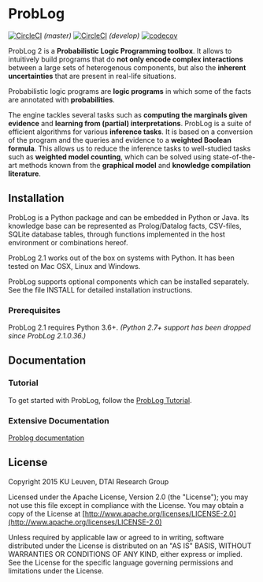 
# ProbLog

[![CircleCI](https://circleci.com/gh/ML-KULeuven/problog/tree/master.svg?style=svg)](https://circleci.com/gh/ML-KULeuven/problog/tree/master) *(master)* 
[![CircleCI](https://circleci.com/gh/ML-KULeuven/problog/tree/develop.svg?style=svg)](https://circleci.com/gh/ML-KULeuven/problog/tree/develop) *(develop)* 
[![codecov](https://codecov.io/gh/TechnionYP5777/project-name/branch/master/graph/badge.svg)](https://codecov.io/gh/TechnionYP5777/project-name)


ProbLog 2 is a **Probabilistic Logic Programming toolbox**.
It allows to intuitively build programs that do **not only encode complex interactions** between a large sets of heterogenous components,
but also the **inherent uncertainties** that are present in real-life situations.

Probabilistic logic programs are **logic programs** in which some of the facts are annotated with **probabilities**.

The engine tackles several tasks such as **computing the marginals given evidence** and **learning from (partial) interpretations**.
ProbLog is a suite of efficient algorithms for various **inference tasks**.
It is based on a conversion of the program and the queries and evidence to a **weighted Boolean formula**.
This allows us to reduce the inference tasks to well-studied tasks such as **weighted model counting**,
which can be solved using state-of-the-art methods known from the **graphical model** and **knowledge compilation literature**.

## Installation

ProbLog is a Python package and can be embedded in Python or Java.
Its knowledge base can be represented as Prolog/Datalog facts, CSV-files, SQLite database tables,
through functions implemented in the host environment or combinations hereof.

ProbLog 2.1 works out of the box on systems with Python. It has been
tested on Mac OSX, Linux and Windows.

ProbLog supports optional components which can be installed separately.
See the file INSTALL for detailed installation instructions.

### Prerequisites

ProbLog 2.1 requires Python 3.6+.
*(Python 2.7+ support has been dropped since ProbLog 2.1.0.36.)*


## Documentation

### Tutorial
To get started with ProbLog, follow the [ProbLog Tutorial](https://dtai.cs.kuleuven.be/problog/tutorial.html).

### Extensive Documentation
[Problog documentation](http://problog.readthedocs.org/en/latest/cli.html)




## License

Copyright 2015 KU Leuven, DTAI Research Group

Licensed under the Apache License, Version 2.0 (the "License"); you may
not use this file except in compliance with the License. You may obtain
a copy of the License at [http://www.apache.org/licenses/LICENSE-2.0](http://www.apache.org/licenses/LICENSE-2.0)

Unless required by applicable law or agreed to in writing, software
distributed under the License is distributed on an "AS IS" BASIS,
WITHOUT WARRANTIES OR CONDITIONS OF ANY KIND, either express or implied.
See the License for the specific language governing permissions and
limitations under the License.